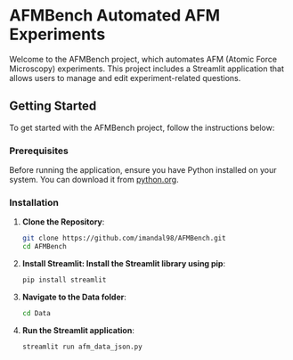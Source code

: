 # AFMBench Automated AFM Experiments

Welcome to the AFMBench project, which automates AFM (Atomic Force Microscopy) experiments. This project includes a Streamlit application that allows users to manage and edit experiment-related questions.

## Getting Started

To get started with the AFMBench project, follow the instructions below:

### Prerequisites

Before running the application, ensure you have Python installed on your system. You can download it from [python.org](https://www.python.org/downloads/).

### Installation

1. **Clone the Repository**:
   ```bash
   git clone https://github.com/imandal98/AFMBench.git
   cd AFMBench
2. **Install Streamlit: Install the Streamlit library using pip**:
   ```bash
   pip install streamlit
3. **Navigate to the Data folder**:
   ```bash
   cd Data
4. **Run the Streamlit application**:
   ```bash
   streamlit run afm_data_json.py

